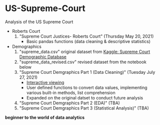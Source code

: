 # US-Supreme-Court
Analysis of the US Supreme Court
 - Roberts Court
     1. "Supreme Court Justices- Roberts Court" (Thursday May 20, 2021)
          - Basic pandas functions (data cleaning & descriptive statistics)
 - Demographics
     1. "supreme_data.csv" original dataset from [Kaggle: Supreme Court Demographic Database](https://www.kaggle.com/rlweath/supreme-court-demographic-database)
     2. "supreme_data_revised.csv" revised dataset from the notebook below
     3. "Supreme Court Demgraphics Part 1 (Data Cleaning)" (Tuesday July 27, 2021)
          - [Interactive viewing](https://nbviewer.jupyter.org/github/bzekeria/US-Supreme-Court/blob/main/Demographics/Supreme%20Court%20Demographics%20Part%201%20%28Data%20Cleaning%29.ipynb)
          - User defined functions to convert data values, implementing various built-in methods, list comprehension
          - Expanded on the original datset to conduct future analysis
     4. "Supreme Court Demgraphics Part 2 (EDA)" (TBA)
     5. "Supreme Court Demgraphics Part 3 (Statistical Analysis)" (TBA)

**beginner to the world of data analytics**
